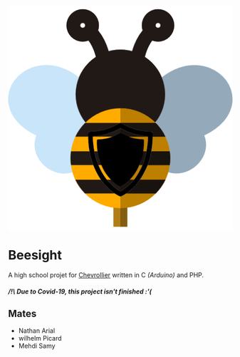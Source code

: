<p align="center" width="100%">
  <a href="http://beesight.tholeb.fr">
    <img align="center" src="https://raw.githubusercontent.com/tholeb/beesight/website/assets/img/logo/bee.png" />
  </a>
</p>

# Beesight
A high school projet for [Chevrollier](https://chevrollier.paysdelaloire.e-lyco.fr/) written in C *(Arduino)* and PHP.

##### /!\ Due to Covid-19, this project isn't finished :'(

## Mates
- Nathan Arial
- wilhelm Picard
- Mehdi Samy
